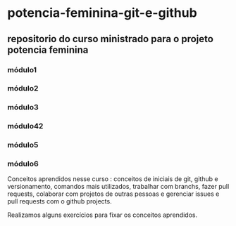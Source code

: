 # potencia-feminina-git-e-github



## repositorio do curso ministrado para o projeto potencia feminina


### módulo1
### módulo2
### módulo3
### módulo42
### módulo5
### módulo6


Conceitos aprendidos nesse curso : conceitos de iniciais de git, github e versionamento, comandos mais utilizados, trabalhar com branchs, fazer pull requests, colaborar com projetos de outras pessoas e gerenciar issues e pull requests com o github projects.

Realizamos alguns exercícios para fixar os conceitos aprendidos.
